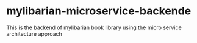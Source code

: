# mylibarian-microservice-backende
This is the backend of mylibarian book library using the micro service architecture approach
